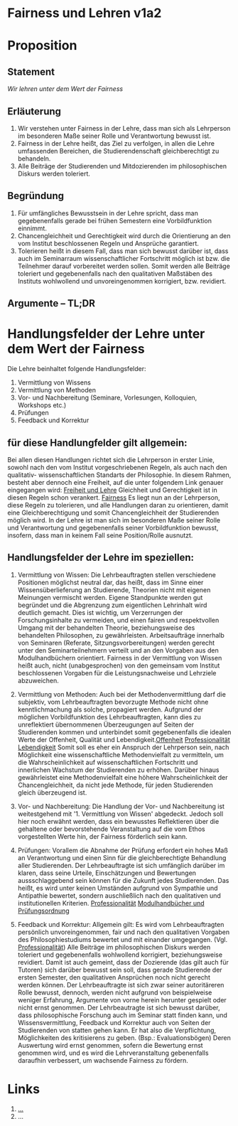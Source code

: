 <!---
   NAME - The NAME of this project is:
ethos

  FILE - The FILENAME of the current file is:
/v1a2.md

  CREATION - This project was CREATED on:
2017-01-28-16:15:00 UTC

  MODIFICATION - This project was last MODIFIED on:
2017-01-28-16:15:00 UTC

  VERSION - The current VERSION of this project is:
<git-commit-hash>-2017-01-28-16:15:00 UTC

  CREATOR(S) - This project was CREATED by:
Michael Czechowski, Martin Maga

  CONTACT - You can CONTACT the creator(s) or developer(s) of this project at:
E-Mail: mail@martinmaga.de

  COPYRIGHT - The COPYRIGHT holder of this project is:
COPYRIGHT (c) 2016 Martin Maga

  LICENSE - This project is LICENSED under the following license:
Martin Maga 2016 CC BY-SA 4.0 https://creativecommons.org

  SUBFILE – This is a SUBFILE! For more INFORMATION on this project go to:
/README.md
--->

# Fairness und Lehren v1a2

# Proposition

## Statement

*Wir lehren unter dem Wert der Fairness*

## Erläuterung

1. Wir verstehen unter Fairness in der Lehre, dass man sich als Lehrperson im besonderen Maße seiner Rolle und Verantwortung bewusst ist.
2. Fairness in der Lehre heißt, das Ziel zu verfolgen, in allen die Lehre umfassenden Bereichen, die Studierendenschaft gleichberechtigt zu behandeln.
3. Alle Beiträge der Studierenden und Mitdozierenden im philosophischen Diskurs werden toleriert.

## Begründung

1. Für umfängliches Bewusstsein in der Lehre spricht, dass man gegebenenfalls gerade bei frühen Semestern eine Vorbildfunktion einnimmt.
2. Chancengleichheit und Gerechtigkeit wird durch die Orientierung an den vom Institut beschlossenen Regeln und Ansprüche garantiert.
3. Tolerieren heißt in diesem Fall, dass man sich bewusst darüber ist, dass auch im Seminarraum wissenschaftlicher Fortschritt möglich ist bzw. die Teilnehmer darauf vorbereitet werden sollen. Somit werden alle Beiträge toleriert und gegebenenfalls nach den qualitativen Maßstäben des Instituts wohlwollend und unvoreingenommen korrigiert, bzw. revidiert.


## Argumente – TL;DR

# Handlungsfelder der Lehre unter dem Wert der Fairness

Die Lehre beinhaltet folgende Handlungsfelder:
1. Vermittlung von Wissens
2. Vermittlung von Methoden
3. Vor- und Nachbereitung (Seminare, Vorlesungen, Kolloquien, Workshops etc.)
4. Prüfungen
5. Feedback und Korrektur

## für diese Handlungfelder gilt allgemein:

Bei allen diesen Handlungen richtet sich die Lehrperson in erster Linie, sowohl nach den vom Institut vorgeschriebenen Regeln, als auch nach den qualitativ- wissenschaftlichen Standarts der Philosophie. In diesem Rahmen, besteht aber dennoch eine Freiheit, auf die unter folgendem Link genauer eingegangen wird: [Freiheit und Lehre](../contents/fields/v2a2.md)
Gleichheit und Gerechtigkeit ist in diesen Regeln schon verankert. [Fairness](../contents/values/v1_fairness.md) Es liegt nun an der Lehrperson, diese Regeln zu tolerieren, und alle Handlungen daran zu orientieren, damit eine Gleichberechtigung und somit Chancengleichheit der Studierenden möglich wird.
In der Lehre ist man sich im besonderen Maße seiner Rolle und Verantwortung und gegebenenfalls seiner Vorbildfunktion bewusst, insofern, dass man in keinem Fall seine Position/Rolle ausnutzt.

## Handlungsfelder der Lehre im speziellen:

1. Vermittlung von Wissen:
Die Lehrbeauftragten stellen verschiedene Positionen möglichst neutral dar, das heißt, dass im Sinne einer Wissensüberlieferung an Studierende, Theorien nicht mit eigenen Meinungen vermischt werden. Eigene Standpunkte werden gut begründet und die Abgrenzung zum eigentlichen Lehrinhalt wird deutlich gemacht. Dies ist wichtig, um Verzerrungen der Forschungsinhalte zu vermeiden, und einen fairen und respektvollen Umgang mit der behandelten Theorie, beziehungsweise des behandelten Philosophen, zu gewährleisten. Arbeitsaufträge innerhalb von Seminaren (Referate, Sitzungsvorbereitungen) werden gerecht unter den Seminarteilnehmern verteilt und an den Vorgaben aus den Modulhandbüchern orientiert. Fairness in der Vermittlung von Wissen heißt auch, nicht (unabgesprochen) von den gemeinsam vom Institut beschlossenen Vorgaben für die Leistungsnachweise und Lehrziele abzuweichen.

2. Vermittlung von Methoden:
Auch bei der Methodenvermittlung darf die subjektiv, vom Lehrbeauftragten bevorzugte Methode nicht ohne kenntlichmachung als solche, propagiert werden. Aufgrund der möglichen Vorbildfunktion des Lehrbeauftragten, kann dies zu unreflektiert übernommenen Überzeugungen auf Seiten der Studierenden kommen und unterbindet somit gegebenenfalls die idealen Werte der Offenheit, Qualität und Lebendigkeit.[Offenheit](../contents/values/v4_openness.md)
[Professionalität](../contents/values/v5_professionality.md) [Lebendigkeit](../contents/values/v3_liveliness)
Somit soll es eher ein Anspruch der Lehrperson sein, nach Möglichkeit eine wissenschaftliche Methodenvielfalt zu vermitteln, um die Wahrscheinlichkeit auf wissenschaftlichen Fortschritt und innerlichen Wachstum der Studierenden zu erhöhen. Darüber hinaus gewährleistet eine Methodenvielfalt eine höhere Wahrscheinlichkeit der Chancengleichheit, da nicht jede Methode, für jeden Studierenden gleich überzeugend ist.  

3. Vor- und Nachbereitung:
Die Handlung der Vor- und Nachbereitung ist weitestgehend mit '1. Vermittlung von Wissen' abgedeckt. Jedoch soll hier noch erwähnt werden, dass ein bewusstes Reflektieren über die gehaltene oder bevorstehende Veranstaltung auf die vom Ethos vorgestellten Werte hin, der Fairness förderlich sein kann.

4. Prüfungen:
Vorallem die Abnahme der Prüfung erfordert ein hohes Maß an Verantwortung und einen Sinn für die gleichberechtigte Behandlung aller Studierenden. Der Lehrbeauftragte ist sich umfänglich darüber im klaren, dass seine Urteile, Einschätzungen und Bewertungen aussschlaggebend sein können für die Zukunft jedes Studierenden. Das heißt, es wird unter keinen Umständen aufgrund von Sympathie und Antipathie bewertet, sondern auschließlich nach den qualitativen und institutionellen Kriterien. [Professionalität](../contents/values/v5_professionality.md) [Modulhandbücher und Prüfungsordnung](http://www.uni-stuttgart.de/bologna/modulhandbuecher/index.html)

5. Feedback und Korrektur:
Allgemein gilt: Es wird vom Lehrbeauftragten persönlich unvoreingenommen, fair und nach den qualitativen Vorgaben des Philosophiestudiums bewertet und mit einander umgegangen. (Vgl. [Professionalität](../contents/values/v5_professionality.md))
Alle Beiträge im philosophischen Diskurs werden toleriert und gegebenenfalls wohlwollend korrigiert, beziehungsweise revidiert. Damit ist auch gemeint, dass der Dozierende (das gilt auch für Tutoren) sich darüber bewusst sein soll, dass gerade Studierende der ersten Semester, den qualitativen Ansprüchen noch nicht gerecht werden können.
Der Lehrbeauftragte ist sich zwar seiner autoritäreren Rolle bewusst, dennoch, werden nicht aufgrund von beispielweise weniger Erfahrung, Argumente von vorne herein herunter gespielt oder nicht ernst genommen. Der Lehrbeautragte ist sich bewusst darüber, dass philosophische Forschung auch im Seminar statt finden kann, und Wissensvermittlung, Feedback und Korrektur auch von Seiten der Studierenden von statten gehen kann. Er hat also die Verpflichtung, Möglichkeiten des kritisierens zu geben. (Bsp.: Evaluationsbögen) Deren Auswertung wird ernst genommen, sofern die Bewertung ernst genommen wird, und es wird die Lehrveranstaltung gebenenfalls daraufhin verbessert, um wachsende Fairness zu fördern.



# Links
  1. […](…)
  2. …
